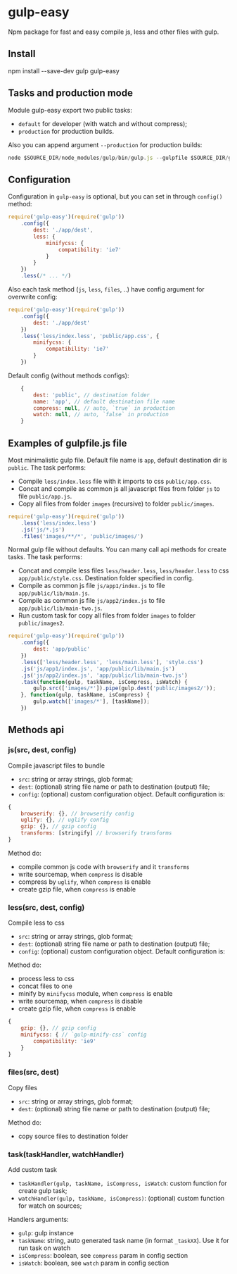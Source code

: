 # gulp-easy

Npm package for fast and easy compile js, less and other files with gulp.

## Install

npm install --save-dev gulp gulp-easy

## Tasks and production mode

Module gulp-easy export two public tasks:
* `default` for developer (with watch and without compress);
* `production` for production builds.

Also you can append argument `--production` for production builds:

```js
node $SOURCE_DIR/node_modules/gulp/bin/gulp.js --gulpfile $SOURCE_DIR/gulpfile.js --production
```

## Configuration

Configuration in `gulp-easy` is optional, but you can set in through `config()` method:

```js
require('gulp-easy')(require('gulp'))
    .config({
        dest: './app/dest',
        less: {
            minifycss: {
                compatibility: 'ie7'
            }
        }
    })
    .less(/* ... */)
```

Also each task method (`js`, `less`, `files`, ..) have config argument for overwrite config:

```js
require('gulp-easy')(require('gulp'))
    .config({
        dest: './app/dest'
    })
    .less('less/index.less', 'public/app.css', {
        minifycss: {
            compatibility: 'ie7'
        }
    })
```

Default config (without methods configs):

```js
    {
        dest: 'public', // destination folder
        name: 'app', // default destination file name
        compress: null, // auto, `true` in production
        watch: null, // auto, `false` in production
    }
```

## Examples of gulpfile.js file

Most minimalistic gulp file. Default file name is `app`, default destination dir is `public`.
The task performs:
- Compile `less/index.less` file with it imports to css `public/app.css`.
- Concat and compile as common js all javascript files from folder `js` to file `public/app.js`.
- Copy all files from folder `images` (recursive) to folder `public/images`.

```js
require('gulp-easy')(require('gulp'))
    .less('less/index.less')
    .js('js/*.js')
    .files('images/**/*', 'public/images/')
```

Normal gulp file without defaults. You can many call api methods for create tasks.
The task performs:
- Concat and compile less files `less/header.less`, `less/header.less` to css `app/public/style.css`. Destination folder specified in config.
- Compile as common js file `js/app1/index.js` to file `app/public/lib/main.js`.
- Compile as common js file `js/app2/index.js` to file `app/public/lib/main-two.js`.
- Run custom task for copy all files from folder `images` to folder `public/images2`.

```js
require('gulp-easy')(require('gulp'))
    .config({
        dest: 'app/public'
    })
    .less(['less/header.less', 'less/main.less'], 'style.css')
    .js('js/app1/index.js', 'app/public/lib/main.js')
    .js('js/app2/index.js', 'app/public/lib/main-two.js')
    .task(function(gulp, taskName, isCompress, isWatch) {
        gulp.src(['images/*']).pipe(gulp.dest('public/images2/'));
    }, function(gulp, taskName, isCompress) {
        gulp.watch(['images/*'], [taskName]);
    })
```

## Methods api

### js(src, dest, config)

Compile javascript files to bundle
- `src`: string or array strings, glob format;
- `dest`: (optional) string file name or path to destination (output) file;
- `config`: (optional) custom configuration object. Default configuration is:

```js
{
    browserify: {}, // browserify config
    uglify: {}, // uglify config
    gzip: {}, // gzip config
    transforms: [stringify] // browserify transforms
}
```

Method do:
- compile common js code with `browserify` and it `transforms`
- write sourcemap, when `compress` is disable
- compress by `uglify`, when `compress` is enable
- create gzip file, when `compress` is enable

### less(src, dest, config)

Compile less to css
- `src`: string or array strings, glob format;
- `dest`: (optional) string file name or path to destination (output) file;
- `config`: (optional) custom configuration object. Default configuration is:

Method do:
- process less to css
- concat files to one
- minify by `minifycss` module, when `compress` is enable
- write sourcemap, when `compress` is disable
- create gzip file, when `compress` is enable

```js
{
    gzip: {}, // gzip config
    minifycss: { // `gulp-minify-css` config
        compatibility: 'ie9'
    }
}
```

### files(src, dest)

Copy files
- `src`: string or array strings, glob format;
- `dest`: (optional) string file name or path to destination (output) file;

Method do:
- copy source files to destination folder

### task(taskHandler, watchHandler)

Add custom task
- `taskHandler(gulp, taskName, isCompress, isWatch`: custom function for create gulp task;
- `watchHandler(gulp, taskName, isCompress)`: (optional) custom function for watch on sources;

Handlers arguments:
- `gulp`: gulp instance
- `taskName`: string, auto generated task name (in format `_taskXX`). Use it for run task on watch
- `isCompress`: boolean, see `compress` param in config section
- `isWatch`: boolean, see `watch` param in config section
